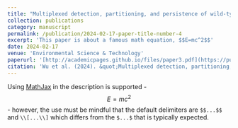 ```yaml
---
title: "Multiplexed detection, partitioning, and persistence of wild-type and vaccine strains of measles, mumps, and rubella viruses in wastewater"
collection: publications
category: manuscript
permalink: /publication/2024-02-17-paper-title-number-4
excerpt: 'This paper is about a famous math equation, $$E=mc^2$$'
date: 2024-02-17
venue: 'Environmental Science & Technology'
paperurl: '[http://academicpages.github.io/files/paper3.pdf](https://pubs.acs.org/doi/abs/10.1021/acs.est.4c05344)'
citation: 'Wu et al. (2024). &quot;Multiplexed detection, partitioning, and persistence of wild-type and vaccine strains of measles, mumps, and rubella viruses in wastewater.&quot; <i>Environmental Science & Technology</i>. 1(3).'
---
```


Using [MathJax](https://www.mathjax.org/) in the description is supported - $$E=mc^2$$ - however, the use must be mindful that the default delimiters are `$$...$$` and `\\[...\\]` which differs from the `$...$` that is typically expected.
